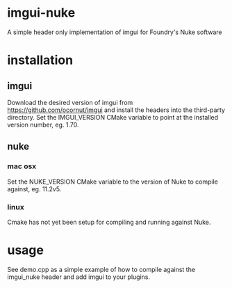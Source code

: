 # imgui-nuke
A simple header only implementation of imgui for Foundry's Nuke software

# installation

## imgui

Download the desired version of imgui from https://github.com/ocornut/imgui and install the headers into the third-party directory. Set the IMGUI_VERSION CMake variable to point at the installed version number, eg. 1.70.

## nuke
### mac osx
Set the NUKE_VERSION CMake variable to the version of Nuke to compile against, eg. 11.2v5.
### linux
Cmake has not yet been setup for compiling and running against Nuke.

# usage
See demo.cpp as a simple example of how to compile against the imgui_nuke header and add imgui to your plugins.
